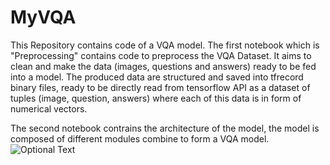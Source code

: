 # MyVQA
This Repository contains code of a VQA model.
The first notebook which is "Preprocessing" contains code to preprocess the VQA Dataset. It aims to clean and make the data (images, questions and answers) ready to be fed into a model.
The produced data are structured and saved into tfrecord binary files, ready to be directly read from tensorflow API as a dataset of tuples (image, question, answers) where each of this data is in form of numerical vectors.

The second notebook contrains the architecture of the model, the model is composed of different modules combine to form a VQA model. 
![Optional Text](../master/assets/VQA_arch.png)

